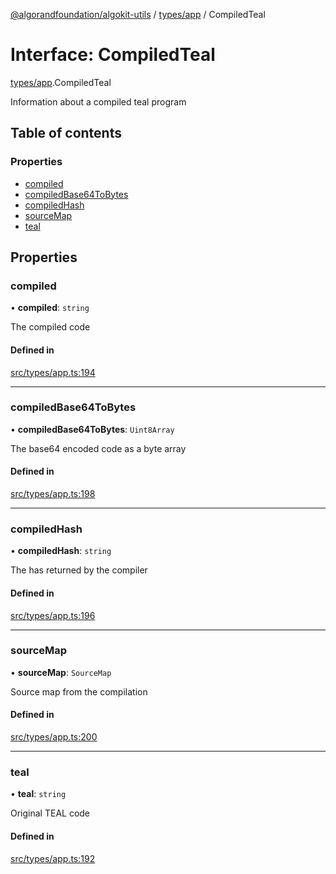 [@algorandfoundation/algokit-utils](../README.md) / [types/app](../modules/types_app.md) / CompiledTeal

# Interface: CompiledTeal

[types/app](../modules/types_app.md).CompiledTeal

Information about a compiled teal program

## Table of contents

### Properties

- [compiled](types_app.CompiledTeal.md#compiled)
- [compiledBase64ToBytes](types_app.CompiledTeal.md#compiledbase64tobytes)
- [compiledHash](types_app.CompiledTeal.md#compiledhash)
- [sourceMap](types_app.CompiledTeal.md#sourcemap)
- [teal](types_app.CompiledTeal.md#teal)

## Properties

### compiled

• **compiled**: `string`

The compiled code

#### Defined in

[src/types/app.ts:194](https://github.com/algorandfoundation/algokit-utils-ts/blob/main/src/types/app.ts#L194)

___

### compiledBase64ToBytes

• **compiledBase64ToBytes**: `Uint8Array`

The base64 encoded code as a byte array

#### Defined in

[src/types/app.ts:198](https://github.com/algorandfoundation/algokit-utils-ts/blob/main/src/types/app.ts#L198)

___

### compiledHash

• **compiledHash**: `string`

The has returned by the compiler

#### Defined in

[src/types/app.ts:196](https://github.com/algorandfoundation/algokit-utils-ts/blob/main/src/types/app.ts#L196)

___

### sourceMap

• **sourceMap**: `SourceMap`

Source map from the compilation

#### Defined in

[src/types/app.ts:200](https://github.com/algorandfoundation/algokit-utils-ts/blob/main/src/types/app.ts#L200)

___

### teal

• **teal**: `string`

Original TEAL code

#### Defined in

[src/types/app.ts:192](https://github.com/algorandfoundation/algokit-utils-ts/blob/main/src/types/app.ts#L192)
